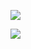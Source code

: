 ![](https://www.nta.go.jp/tmp/fd7b9453-fccd-4512-a06c-3052207af624/images/4d1bdcc295ed0f5a664027f5c1f06ea841805f27ecfd8a2c914bd45ea1659b11.jpg)

![](https://www.nta.go.jp/tmp/fd7b9453-fccd-4512-a06c-3052207af624/images/ac7e6620ce989f891e2b39e6bbdf2c8b317766dcc2d5ea8483d015f3cd1a5316.jpg)